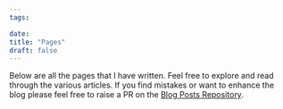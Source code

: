 ```yaml
---
tags:

date:
title: "Pages"
draft: false
---
```


Below are all the pages that I have written. Feel free to explore and read through the various articles. If you find mistakes or want to enhance the blog please feel free to raise a PR on the [Blog Posts Repository](https://github.com/ScottGibb/blog-posts).
